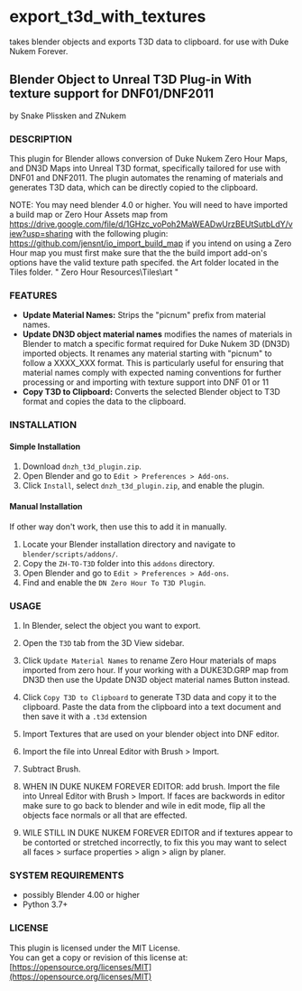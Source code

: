 # export_t3d_with_textures
takes blender objects and exports T3D data to clipboard. for use with Duke Nukem Forever.

## Blender Object to Unreal T3D Plug-in With texture support for DNF01/DNF2011  
by Snake Plissken and ZNukem

### DESCRIPTION

This plugin for Blender allows conversion of Duke Nukem Zero Hour Maps, and DN3D Maps into Unreal T3D format, specifically tailored for use with DNF01 and DNF2011. The plugin automates the renaming of materials and generates T3D data, which can be directly copied to the clipboard.

NOTE: You may need blender 4.0 or higher. You will need to have imported a build map or Zero Hour Assets map from https://drive.google.com/file/d/1GHzc_voPoh2MaWEADwUrzBEUtSutbLdY/view?usp=sharing with the following plugin:
https://github.com/jensnt/io_import_build_map
if you intend on using a Zero Hour map you must first make sure that the the build import add-on's options have the valid texture path specifed.
 the Art folder located in the Tiles folder. " Zero Hour Resources\Tiles\art " 

### FEATURES

- **Update Material Names:** Strips the "picnum" prefix from material names.
- **Update DN3D object material names**  modifies the names of materials in Blender to match a specific format required for Duke Nukem 3D (DN3D) imported objects. It renames any material starting with "picnum" to follow a XXXX_XXX format. This is particularly useful for ensuring that material names comply with expected naming conventions for further processing or and importing with texture support into DNF 01 or 11
- **Copy T3D to Clipboard:** Converts the selected Blender object to T3D format and copies the data to the clipboard.

### INSTALLATION

#### Simple Installation

1. Download `dnzh_t3d_plugin.zip`.
2. Open Blender and go to `Edit > Preferences > Add-ons`.
3. Click `Install`, select `dnzh_t3d_plugin.zip`, and enable the plugin.

#### Manual Installation
If other way don't work, then use this to add it in manually.

1. Locate your Blender installation directory and navigate to `blender/scripts/addons/`.
2. Copy the `ZH-TO-T3D` folder into this `addons` directory.
3. Open Blender and go to `Edit > Preferences > Add-ons`.
4. Find and enable the `DN Zero Hour To T3D Plugin`.

### USAGE

1. In Blender, select the object you want to export.
2. Open the `T3D` tab from the 3D View sidebar.
3. Click `Update Material Names` to rename Zero Hour materials of maps imported from zero hour. If your working with a DUKE3D.GRP map from DN3D then use the Update DN3D object material names Button instead.  
4. Click `Copy T3D to Clipboard` to generate T3D data and copy it to the clipboard. Paste the data from the clipboard into a text document and then save it with a `.t3d` extension
5. Import Textures that are used on your blender object into DNF editor.
6. Import the file into Unreal Editor with Brush > Import.
7. Subtract Brush.

8. WHEN IN DUKE NUKEM FOREVER EDITOR: add brush. Import the file into Unreal Editor with Brush > Import. If faces are backwords in editor make sure to go back to blender and wile in edit mode, flip
    all the objects face normals or all that are effected.
9. WILE STILL IN DUKE NUKEM FOREVER EDITOR and if textures appear to be contorted or stretched incorrectly, to fix this you may want to select all faces > surface properties > align > align by planer.

### SYSTEM REQUIREMENTS

- possibly Blender 4.00 or higher
- Python 3.7+

### LICENSE

This plugin is licensed under the MIT License.  
You can get a copy or revision of this license at:  
[https://opensource.org/licenses/MIT](https://opensource.org/licenses/MIT)


